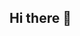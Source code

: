 ## Hi there 👋

<!--
**OumaimaBenlagmairi/oumaimaBenlagmairi** is a ✨ _special_ ✨ repository because its `README.md` (this file) appears on your GitHub profile.

Here are some ideas to get you started:

## Oumaima Benlagmairi

🎓 Ingénieure généraliste | MSc en Management de Projet  
📊 Intéressée par : Business Analysis, Data, Transformation Digitale, IA  
🔍 En recherche active de missions en AMOA / Data / Digitalisation

## 💼 Compétences clés

- Gestion de projet (Agile/Scrum, Cycle en V)
- Analyse métier, modélisation, KPIs
- Power BI, Power Automate, Python, JIRA, Confluence

## 📁 Projets

- Transformation digitale chez IDEMIA
- Pilotage des risques - Safran
- Supervision IoT - AgroAM

## 🔗 Liens utiles

- [Mon LinkedIn](https://www.linkedin.com/in/oumaima-benlagmairi)

